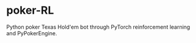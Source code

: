 # poker-RL
Python poker Texas Hold'em bot through PyTorch reinforcement learning and PyPokerEngine.
